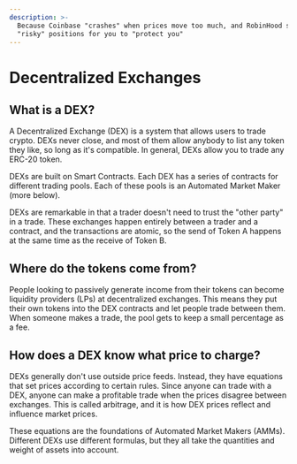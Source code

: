 ```yaml
---
description: >-
  Because Coinbase "crashes" when prices move too much, and RobinHood sells your
  "risky" positions for you to "protect you"
---
```


# Decentralized Exchanges

## What is a DEX?

A Decentralized Exchange \(DEX\) is a system that allows users to trade crypto. DEXs never close, and most of them allow anybody to list any token they like, so long as it's compatible. In general, DEXs allow you to trade any ERC-20 token.

DEXs are built on Smart Contracts. Each DEX has a series of contracts for different trading pools. Each of these pools is an Automated Market Maker \(more below\).

DEXs are remarkable in that a trader doesn't need to trust the "other party" in a trade. These exchanges happen entirely between a trader and a contract, and the transactions are atomic, so the send of Token A happens at the same time as the receive of Token B.

## Where do the tokens come from?

People looking to passively generate income from their tokens can become liquidity providers \(LPs\) at decentralized exchanges. This means they put their own tokens into the DEX contracts and let people trade between them. When someone makes a trade, the pool gets to keep a small percentage as a fee.

## How does a DEX know what price to charge?

DEXs generally don't use outside price feeds. Instead, they have equations that set prices according to certain rules. Since anyone can trade with a DEX, anyone can make a profitable trade when the prices disagree between exchanges. This is called arbitrage, and it is how DEX prices reflect and influence market prices.

These equations are the foundations of Automated Market Makers \(AMMs\). Different DEXs use different formulas, but they all take the quantities and weight of assets into account.



